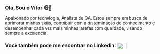 ### Olá, Sou o Vitor 😄👋
Apaixonado por tecnologia, Analista de QA.
Estou sempre em busca de aprimorar minhas skills, contribuir com a disseminação de conhecimento e desempenhar cada vez mais  minhas tarefas com qualidade,
visando sempre a excelencia.

### Você também pode me encontrar no Linkedin: <a href="https://www.linkedin.com/in/vitorrosalves/" target="_blank"><img align="center" src="https://content.linkedin.com/content/dam/me/business/en-us/amp/brand-site/v2/bg/LI-Bug.svg.original.svg" alt="https://www.linkedin.com/in/vitorrosalves/" height="20" width="30" /></a> 

